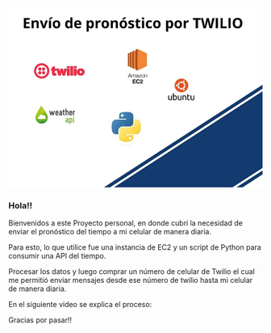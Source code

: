 ![](https://github.com/miltonsito/Proyecto-Env-o-del-Clima/blob/main/imagen_portada.jpg)
### Hola!!

Bienvenidos a este Proyecto personal, en donde cubrí la necesidad de enviar el pronóstico del tiempo a mi celular de manera diaria.

Para esto, lo que utilice fue una instancia de EC2 y un script de Python para consumir una API del tiempo.

Procesar los datos y luego comprar un número de celular de Twilio el cual me permitió enviar mensajes desde ese número de twilio hasta mi celular de manera diaria.

En el siguiente video se explica el proceso:


Gracias por pasar!!




